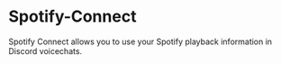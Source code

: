 # Spotify-Connect
 Spotify Connect allows you to use your Spotify playback information in Discord voicechats.
